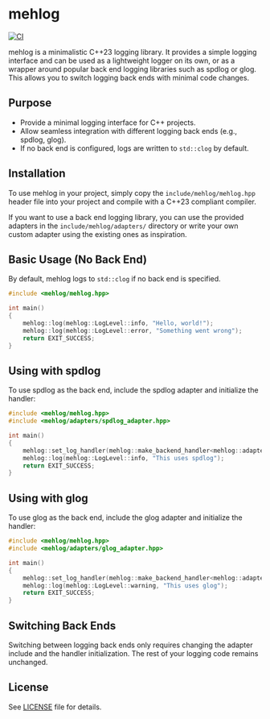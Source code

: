 # mehlog

[![CI](https://github.com/simogasp/mehlog/actions/workflows/ci.yml/badge.svg)](https://github.com/simogasp/mehlog/actions/workflows/ci.yml) 

mehlog is a minimalistic C++23 logging library.
It provides a simple logging interface and can be used as a lightweight logger on its own, or as a wrapper around popular back end logging libraries such as spdlog or glog.
This allows you to switch logging back ends with minimal code changes.

## Purpose

- Provide a minimal logging interface for C++ projects.
- Allow seamless integration with different logging back ends (e.g., spdlog, glog).
- If no back end is configured, logs are written to `std::clog` by default.

## Installation

To use mehlog in your project, simply copy the `include/mehlog/mehlog.hpp` header file into your project and compile with a C++23 compliant compiler.

If you want to use a back end logging library, you can use the provided adapters in the `include/mehlog/adapters/` directory or write your own custom adapter using the existing ones as inspiration.

## Basic Usage (No Back End)

By default, mehlog logs to `std::clog` if no back end is specified.

```cpp
#include <mehlog/mehlog.hpp>

int main()
{
    mehlog::log(mehlog::LogLevel::info, "Hello, world!");
    mehlog::log(mehlog::LogLevel::error, "Something went wrong");
    return EXIT_SUCCESS;
}
```

## Using with spdlog

To use spdlog as the back end, include the spdlog adapter and initialize the handler:

```cpp
#include <mehlog/mehlog.hpp>
#include <mehlog/adapters/spdlog_adapter.hpp>

int main()
{
    mehlog::set_log_handler(mehlog::make_backend_handler<mehlog::adapters::spdlog_backend>());
    mehlog::log(mehlog::LogLevel::info, "This uses spdlog");
    return EXIT_SUCCESS;
}
```

## Using with glog

To use glog as the back end, include the glog adapter and initialize the handler:

```cpp
#include <mehlog/mehlog.hpp>
#include <mehlog/adapters/glog_adapter.hpp>

int main()
{
    mehlog::set_log_handler(mehlog::make_backend_handler<mehlog::adapters::glog_backend>());
    mehlog::log(mehlog::LogLevel::warning, "This uses glog");
    return EXIT_SUCCESS;
}
```

## Switching Back Ends

Switching between logging back ends only requires changing the adapter include and the handler initialization.
The rest of your logging code remains unchanged.

## License

See [LICENSE](LICENSE) file for details.
